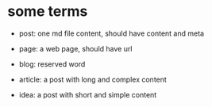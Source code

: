# some terms

- post: one md file content, should have content and meta
- page: a web page, should have url
- blog: reserved word

- article: a post with long and complex content
- idea: a post with short and simple content

